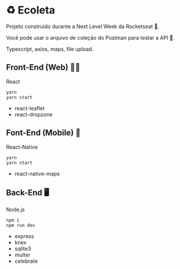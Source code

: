 # ♻ Ecoleta
Projeto construído durante a Next Level Week da Rocketseat 🚀.

Você pode usar o arquivo de coleção do Postman para testar a API 🎉.

Typescript, axios, maps, file upload.


## Front-End (Web) 👩‍💻
React

``yarn``  
``yarn start``

- react-leaflet
- react-dropzone

## Font-End (Mobile) 📱
React-Native

``yarn``  
``yarn start``

- react-native-maps

## Back-End 🖥
Node.js

``npm i``  
``npm run dev``

- express
- knex
- sqlite3
- multer
- celebrate

